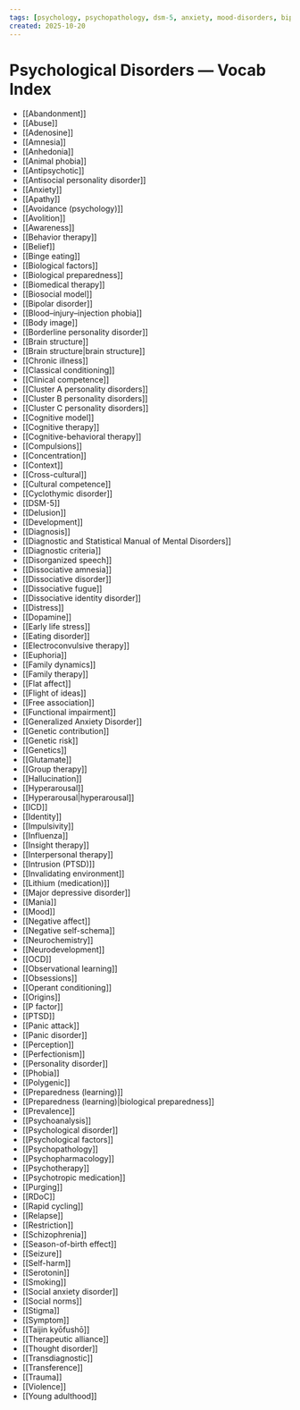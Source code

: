 ```yaml
---
tags: [psychology, psychopathology, dsm-5, anxiety, mood-disorders, bipolar, eating-disorders, personality-disorders, dissociation, schizophrenia, psychotherapy, cbt, medication, ect]
created: 2025-10-20
---
```

# Psychological Disorders — Vocab Index

- [[Abandonment]]
- [[Abuse]]
- [[Adenosine]]
- [[Amnesia]]
- [[Anhedonia]]
- [[Animal phobia]]
- [[Antipsychotic]]
- [[Antisocial personality disorder]]
- [[Anxiety]]
- [[Apathy]]
- [[Avoidance (psychology)]]
- [[Avolition]]
- [[Awareness]]
- [[Behavior therapy]]
- [[Belief]]
- [[Binge eating]]
- [[Biological factors]]
- [[Biological preparedness]]
- [[Biomedical therapy]]
- [[Biosocial model]]
- [[Bipolar disorder]]
- [[Blood–injury–injection phobia]]
- [[Body image]]
- [[Borderline personality disorder]]
- [[Brain structure]]
- [[Brain structure|brain structure]]
- [[Chronic illness]]
- [[Classical conditioning]]
- [[Clinical competence]]
- [[Cluster A personality disorders]]
- [[Cluster B personality disorders]]
- [[Cluster C personality disorders]]
- [[Cognitive model]]
- [[Cognitive therapy]]
- [[Cognitive-behavioral therapy]]
- [[Compulsions]]
- [[Concentration]]
- [[Context]]
- [[Cross-cultural]]
- [[Cultural competence]]
- [[Cyclothymic disorder]]
- [[DSM-5]]
- [[Delusion]]
- [[Development]]
- [[Diagnosis]]
- [[Diagnostic and Statistical Manual of Mental Disorders]]
- [[Diagnostic criteria]]
- [[Disorganized speech]]
- [[Dissociative amnesia]]
- [[Dissociative disorder]]
- [[Dissociative fugue]]
- [[Dissociative identity disorder]]
- [[Distress]]
- [[Dopamine]]
- [[Early life stress]]
- [[Eating disorder]]
- [[Electroconvulsive therapy]]
- [[Euphoria]]
- [[Family dynamics]]
- [[Family therapy]]
- [[Flat affect]]
- [[Flight of ideas]]
- [[Free association]]
- [[Functional impairment]]
- [[Generalized Anxiety Disorder]]
- [[Genetic contribution]]
- [[Genetic risk]]
- [[Genetics]]
- [[Glutamate]]
- [[Group therapy]]
- [[Hallucination]]
- [[Hyperarousal]]
- [[Hyperarousal|hyperarousal]]
- [[ICD]]
- [[Identity]]
- [[Impulsivity]]
- [[Influenza]]
- [[Insight therapy]]
- [[Interpersonal therapy]]
- [[Intrusion (PTSD)]]
- [[Invalidating environment]]
- [[Lithium (medication)]]
- [[Major depressive disorder]]
- [[Mania]]
- [[Mood]]
- [[Negative affect]]
- [[Negative self-schema]]
- [[Neurochemistry]]
- [[Neurodevelopment]]
- [[OCD]]
- [[Observational learning]]
- [[Obsessions]]
- [[Operant conditioning]]
- [[Origins]]
- [[P factor]]
- [[PTSD]]
- [[Panic attack]]
- [[Panic disorder]]
- [[Perception]]
- [[Perfectionism]]
- [[Personality disorder]]
- [[Phobia]]
- [[Polygenic]]
- [[Preparedness (learning)]]
- [[Preparedness (learning)|biological preparedness]]
- [[Prevalence]]
- [[Psychoanalysis]]
- [[Psychological disorder]]
- [[Psychological factors]]
- [[Psychopathology]]
- [[Psychopharmacology]]
- [[Psychotherapy]]
- [[Psychotropic medication]]
- [[Purging]]
- [[RDoC]]
- [[Rapid cycling]]
- [[Relapse]]
- [[Restriction]]
- [[Schizophrenia]]
- [[Season-of-birth effect]]
- [[Seizure]]
- [[Self-harm]]
- [[Serotonin]]
- [[Smoking]]
- [[Social anxiety disorder]]
- [[Social norms]]
- [[Stigma]]
- [[Symptom]]
- [[Taijin kyōfushō]]
- [[Therapeutic alliance]]
- [[Thought disorder]]
- [[Transdiagnostic]]
- [[Transference]]
- [[Trauma]]
- [[Violence]]
- [[Young adulthood]]

